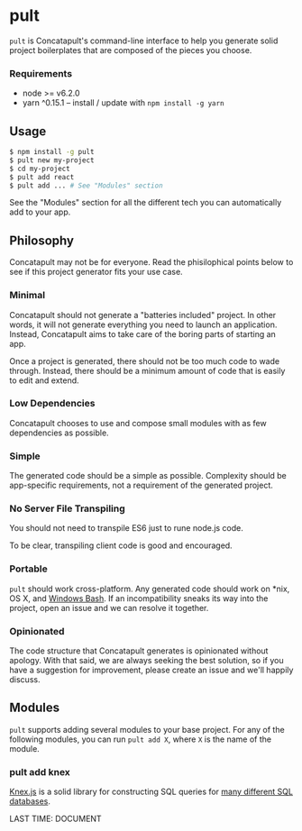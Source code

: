 # pult

`pult` is Concatapult's command-line interface to help you generate solid project boilerplates that are composed of the pieces you choose.

### Requirements

- node >= v6.2.0
- yarn ^0.15.1 – install / update with `npm install -g yarn`


## Usage

```bash
$ npm install -g pult
$ pult new my-project
$ cd my-project
$ pult add react
$ pult add ... # See "Modules" section
```

See the "Modules" section for all the different tech you can automatically add to your app.


## Philosophy

Concatapult may not be for everyone. Read the phisilophical points below to see if this project generator fits your use case.

### Minimal

Concatapult should not generate a "batteries included" project. In other words, it will not generate everything you need to launch an application. Instead, Concatapult aims to take care of the boring parts of starting an app.

Once a project is generated, there should not be too much code to wade through. Instead, there should be a minimum amount of code that is easily to edit and extend.

### Low Dependencies

Concatapult chooses to use and compose small modules with as few dependencies as possible.

### Simple

The generated code should be a simple as possible. Complexity should be app-specific requirements, not a requirement of the generated project.

### No Server File Transpiling

You should not need to transpile ES6 just to rune node.js code.

To be clear, transpiling client code is good and encouraged.

### Portable

`pult` should work cross-platform. Any generated code should work on *nix, OS X, and [Windows Bash](https://msdn.microsoft.com/en-us/commandline/wsl/about). If an incompatibility sneaks its way into the project, open an issue and we can resolve it together.

### Opinionated

The code structure that Concatapult generates is opinionated without apology. With that said, we are always seeking the best solution, so if you have a suggestion for improvement, please create an issue and we'll happily discuss.


## Modules

`pult` supports adding several modules to your base project. For any of the following modules, you can run `pult add X`, where `X` is the name of the module.

### pult add knex

[Knex.js](http://knexjs.org/) is a solid library for constructing SQL queries for [many different SQL databases](https://github.com/tgriesser/knex/tree/master/src/dialects).

LAST TIME: DOCUMENT


